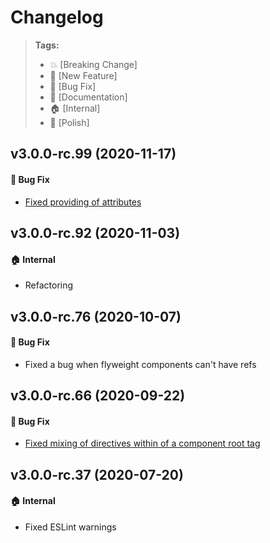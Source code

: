 Changelog
=========

> **Tags:**
> - :boom:       [Breaking Change]
> - :rocket:     [New Feature]
> - :bug:        [Bug Fix]
> - :memo:       [Documentation]
> - :house:      [Internal]
> - :nail_care:  [Polish]

## v3.0.0-rc.99 (2020-11-17)

#### :bug: Bug Fix

* [Fixed providing of attributes](https://github.com/V4Fire/Client/issues/437)

## v3.0.0-rc.92 (2020-11-03)

#### :house: Internal

* Refactoring

## v3.0.0-rc.76 (2020-10-07)

#### :bug: Bug Fix

* Fixed a bug when flyweight components can't have refs

## v3.0.0-rc.66 (2020-09-22)

#### :bug: Bug Fix

* [Fixed mixing of directives within of a component root tag](https://github.com/V4Fire/Client/pull/337)

## v3.0.0-rc.37 (2020-07-20)

#### :house: Internal

* Fixed ESLint warnings
